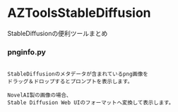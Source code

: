 # AZToolsStableDiffusion

StableDiffusionの便利ツールまとめ


### pnginfo.py

```

StableDiffusionのメタデータが含まれているpng画像を
ドラッグ＆ドロップするとプロンプトを表示します。

NovelAI製の画像の場合、
Stable Diffusion Web UIのフォーマットへ変換して表示します。

```
